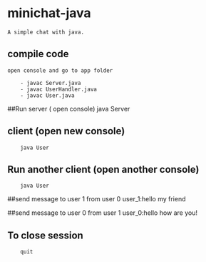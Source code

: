 # minichat-java
    A simple chat with java. 
## compile code
    open console and go to app folder

        - javac Server.java
        - javac UserHandler.java
        - javac User.java

##Run server ( open console)
        java Server

## client (open new console)
        java User


## Run another client (open another console)
        java User

##send message to user 1 from user 0
        user_1:hello my friend


##send message to user 0 from user 1
        user_0:hello how are you!

## To close session
        quit


